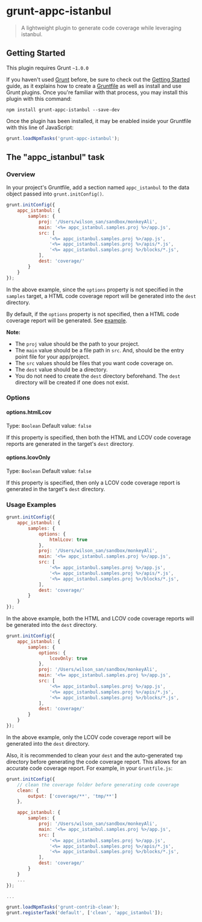 # grunt-appc-istanbul

> A lightweight plugin to generate code coverage while leveraging istanbul.

## Getting Started
This plugin requires Grunt `~1.0.0`

If you haven't used [Grunt](http://gruntjs.com/) before, be sure to check out the [Getting Started](http://gruntjs.com/getting-started) guide, as it explains how to create a [Gruntfile](http://gruntjs.com/sample-gruntfile) as well as install and use Grunt plugins. Once you're familiar with that process, you may install this plugin with this command:

```shell
npm install grunt-appc-istanbul --save-dev
```

Once the plugin has been installed, it may be enabled inside your Gruntfile with this line of JavaScript:

```js
grunt.loadNpmTasks('grunt-appc-istanbul');
```

## The "appc_istanbul" task

### Overview
In your project's Gruntfile, add a section named `appc_istanbul` to the data object passed into `grunt.initConfig()`.

```js
grunt.initConfig({
    appc_istanbul: {
        samples: {
            proj: '/Users/wilson_san/sandbox/monkeyAli',
            main: '<%= appc_istanbul.samples.proj %>/app.js',
            src: [
                '<%= appc_istanbul.samples.proj %>/app.js',
                '<%= appc_istanbul.samples.proj %>/apis/*.js',
                '<%= appc_istanbul.samples.proj %>/blocks/*.js',
            ],
            dest: 'coverage/'
        }
    }
});
```
In the above example, since the `options` property is not specified in the `samples` target, a HTML code coverage report will be generated into the `dest` directory.

By default, if the `options` property is not specified, then a HTML code coverage report will be generated. See [example](http://gotwarlost.github.io/istanbul/public/coverage/lcov-report/index.html).

**Note:**
* The `proj` value should be the path to your project.
* The `main` value should be a file path in `src`. And, should be the entry point file for your app/project.
* The `src` values should be files that you want code coverage on.
* The `dest` value should be a directory.
* You do not need to create the `dest` directory beforehand. The `dest` directory will be created if one does not exist.

### Options

#### options.htmlLcov
Type: `Boolean`
Default value: `false`

If this property is specified, then both the HTML and LCOV code coverage reports are generated in the target's `dest` directory.

#### options.lcovOnly
Type: `Boolean`
Default value: `false`

If this property is specified, then only a LCOV code coverage report is generated in the target's `dest` directory.

### Usage Examples
```js
grunt.initConfig({
    appc_istanbul: {
        samples: {
            options: {
                htmlLcov: true
            },
            proj: '/Users/wilson_san/sandbox/monkeyAli',
            main: '<%= appc_istanbul.samples.proj %>/app.js',
            src: [
                '<%= appc_istanbul.samples.proj %>/app.js',
                '<%= appc_istanbul.samples.proj %>/apis/*.js',
                '<%= appc_istanbul.samples.proj %>/blocks/*.js',
            ],
            dest: 'coverage/'
        }
    }
});
```
In the above example, both the HTML and LCOV code coverage reports will be generated into the `dest` directory.

```js
grunt.initConfig({
    appc_istanbul: {
        samples: {
            options: {
                lcovOnly: true
            },
            proj: '/Users/wilson_san/sandbox/monkeyAli',
            main: '<%= appc_istanbul.samples.proj %>/app.js',
            src: [
                '<%= appc_istanbul.samples.proj %>/app.js',
                '<%= appc_istanbul.samples.proj %>/apis/*.js',
                '<%= appc_istanbul.samples.proj %>/blocks/*.js',
            ],
            dest: 'coverage/'
        }
    }
});
```
In the above example, only the LCOV code coverage report will be generated into the `dest` directory.

Also, it is recommended to clean your `dest` and the auto-generated `tmp` directory before generating the code coverage report. This allows for an accurate code coverage report. For example, in your `Gruntfile.js`:
```js
grunt.initConfig({
    // clean the coverage folder before generating code coverage
    clean: {
        output: ['coverage/**', 'tmp/**']
    },

    appc_istanbul: {
        samples: {
            proj: '/Users/wilson_san/sandbox/monkeyAli',
            main: '<%= appc_istanbul.samples.proj %>/app.js',
            src: [
                '<%= appc_istanbul.samples.proj %>/app.js',
                '<%= appc_istanbul.samples.proj %>/apis/*.js',
                '<%= appc_istanbul.samples.proj %>/blocks/*.js',
            ],
            dest: 'coverage/'
        }
    }
    ...
});

...

grunt.loadNpmTasks('grunt-contrib-clean');
grunt.registerTask('default', ['clean', 'appc_istanbul']);
```